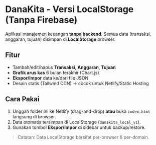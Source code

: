 # DanaKita - Versi LocalStorage (Tanpa Firebase)

Aplikasi manajemen keuangan **tanpa backend**. Semua data (transaksi, anggaran, tujuan) disimpan di **LocalStorage** browser.

## Fitur
- Tambah/edit/hapus **Transaksi**, **Anggaran**, **Tujuan**
- **Grafik arus kas** 6 bulan terakhir (Chart.js)
- **Ekspor/Impor** data ke/dari file JSON
- Desain statis (Tailwind CDN) → cocok untuk Netlify/Static Hosting

## Cara Pakai
1. Unggah folder ini ke Netlify (drag-and-drop) **atau** buka `index.html` langsung di browser.
2. Data otomatis tersimpan di LocalStorage (`danakita_local_v1`).
3. Gunakan tombol **Ekspor/Impor** di sidebar untuk backup/restore.

> Catatan: Data LocalStorage bersifat per-browser & per-domain.
